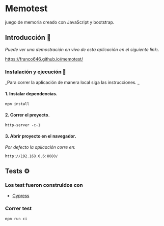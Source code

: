 # Memotest
juego de memoria creado con JavaScript y bootstrap.

## Introducción 🚀

_Puede ver una demostración en vivo de esta aplicación en el siguiente link:._

https://franco646.github.io/memotest/

### Instalación y ejecución 🔧

_Para correr la aplicación de manera local siga las instrucciones. _

#### 1. Instalar dependencias.
```
npm install
```
#### 2. Correr el proyecto.
```
http-server -c-1
```
#### 3. Abrir proyecto  en el navegador.
_Por defecto la aplicación corre en:_
```
http://192.168.0.6:8080/
```

## Tests ⚙️
### Los test fueron construidos con
* [Cypress](https://www.cypress.io/)

### Correr test
```
npm run ci
```
